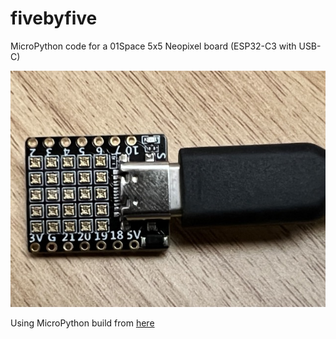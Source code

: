 # fivebyfive

MicroPython code for a 01Space 5x5 Neopixel board (ESP32-C3 with USB-C)

![01Space board](board-neopixels.jpeg)

Using MicroPython build from [here](https://micropython.org/download/esp32c3-usb/)
